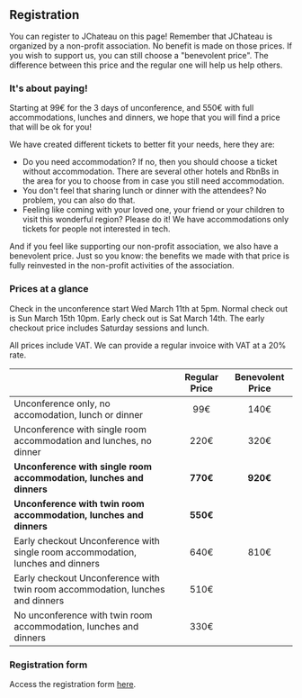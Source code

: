 # &nbsp;

## Registration

You can register to JChateau on this page! Remember that JChateau is organized by a non-profit association. No benefit is made on those prices. If you wish to support us, you can still choose a "benevolent price". The difference between this price and the regular one will help us help others. 

### It's about paying!

Starting at 99€ for the 3 days of unconference, and 550€ with full accommodations, lunches and dinners, we hope that you will find a price that will be ok for you!

<div style="padding-left:0; margin:0">
We have created different tickets to better fit your needs, here they are: 
<ul>
<li>Do you need accommodation? If no, then you should choose a ticket without accommodation. There are several other hotels and RbnBs in the area for you to choose from in case you still need accommodation.</li>
<li>You don't feel that sharing lunch or dinner with the attendees? No problem, you can also do that.</li>
<li>Feeling like coming with your loved one, your friend or your children to visit this wonderful region? Please do it! We have accommodations only tickets for people not interested in tech.</li>
</ul>
</div>

And if you feel like supporting our non-profit association, we also have a benevolent price. Just so you know: the benefits we made with that price is fully reinvested in the non-profit activities of the association. 

### Prices at a glance

Check in the unconference start Wed March 11th at 5pm. Normal check out is Sun March 15th 10pm. Early check out is Sat March 14th. The early checkout price includes Saturday sessions and lunch. 

All prices include VAT. We can provide a regular invoice with VAT at a 20% rate. 

|                   | Regular Price           | Benevolent Price  |
| ----------------- | :---------------------: | :---------------: |
| Unconference only, no accomodation, lunch or dinner                               | 99€   | 140€ |
| Unconference with single room accommodation and lunches, no dinner                | 220€  | 320€ |
| **Unconference with single room accommodation, lunches and dinners**              |**770€**|**920€**|
| **Unconference with twin room accommodation, lunches and dinners**                |**550€**|      |
| Early checkout Unconference with single room accommodation, lunches and dinners   | 640€  | 810€ |
| Early checkout Unconference with twin room accommodation, lunches and dinners     | 510€  |      |
| No unconference with twin room accommodation, lunches and dinners                 | 330€  |      |

### Registration form

Access the registration form [here](https://www.helloasso.com/associations/bjpc/evenements/jchateau/widget).